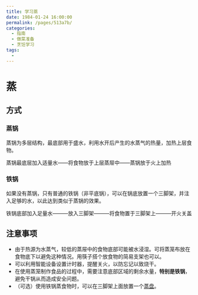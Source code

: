 ```yaml
---
title: 学习蒸
date: 1984-01-24 16:00:00
permalink: /pages/513a7b/
categories:
  - 指南
  - 做菜准备
  - 烹饪学习
tags:
  - 
---
```

# 蒸

## 方式

### 蒸锅

蒸锅为多层结构，最底部用于盛水，利用水开后产生的水蒸气的热量，加热上层食物。

蒸锅最底层加入适量水——将食物放于上层蒸屉中——蒸锅放于火上加热

### 铁锅

如果没有蒸锅，只有普通的铁锅（非平底锅），可以在锅底放置一个三脚架，并注入足够的水，以此达到类似于蒸锅的效果。

铁锅底部加入足量水———放入三脚架———将食物置于三脚架上———开火关盖

## 注意事项

* 由于热源为水蒸气，较低的蒸屉中的食物底部可能被水浸湿。可将蒸笼布放在食物底下以避免这种情况。用筷子搭个放食物的简易支架也可以。
* 可以利用智能设备设置计时器，提醒关火，以防忘记以致烧干。
* 在使用蒸笼制作食品的过程中，需要注意底部区域的剩余水量，**特别是铁锅**，避免干锅从而造成安全问题。
* （可选）使用铁锅蒸食物时，可以在三脚架上面放置一个[蒸盘](./pic/蒸盘.jpg)。
